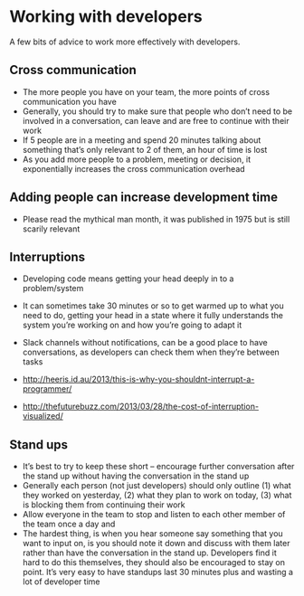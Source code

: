 # Working with developers

A few bits of advice to work more effectively with developers.


## Cross communication

-	The more people you have on your team, the more points of cross communication you have
-	Generally, you should try to make sure that people who don’t need to be involved in a conversation, can leave and are free to continue with their work
-	If 5 people are in a meeting and spend 20 minutes talking about something that’s only relevant to 2 of them, an hour of time is lost
-	As you add more people to a problem, meeting or decision, it exponentially increases the cross communication overhead

## Adding people can increase development time

-	Please read the mythical man month, it was published in 1975 but is still scarily relevant 

## Interruptions

-	Developing code means getting your head deeply in to a problem/system
-	It can sometimes take 30 minutes or so to get warmed up to what you need to do, getting your head in a state where it fully understands the system you’re working on and how you’re going to adapt it
-	Slack channels without notifications, can be a good place to have conversations, as developers can check them when they’re between tasks

- http://heeris.id.au/2013/this-is-why-you-shouldnt-interrupt-a-programmer/
- http://thefuturebuzz.com/2013/03/28/the-cost-of-interruption-visualized/


## Stand ups

-	It’s best to try to keep these short – encourage further conversation after the stand up without having the conversation in the stand up
-	Generally each person (not just developers) should only outline (1) what they worked on yesterday, (2) what they plan to work on today, (3) what is blocking them from continuing their work
-	Allow everyone in the team to stop and listen to each other member of the team once a day and 
-	The hardest thing, is when you hear someone say something that you want to input on, is you should note it down and discuss with them later rather than have the conversation in the stand up. Developers find it hard to do this themselves, they should also be encouraged to stay on point. It’s very easy to have standups last 30 minutes plus and wasting a lot of developer time
